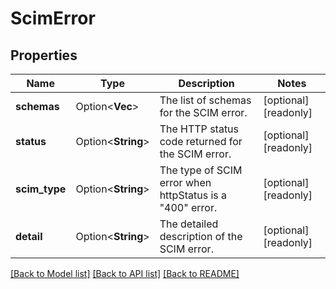 # ScimError

## Properties

Name | Type | Description | Notes
------------ | ------------- | ------------- | -------------
**schemas** | Option<**Vec<String>**> | The list of schemas for the SCIM error. | [optional][readonly]
**status** | Option<**String**> | The HTTP status code returned for the SCIM error. | [optional][readonly]
**scim_type** | Option<**String**> | The type of SCIM error when httpStatus is a \"400\" error. | [optional][readonly]
**detail** | Option<**String**> | The detailed description of the SCIM error. | [optional][readonly]

[[Back to Model list]](../README.md#documentation-for-models) [[Back to API list]](../README.md#documentation-for-api-endpoints) [[Back to README]](../README.md)



